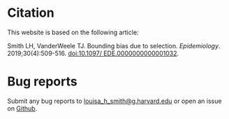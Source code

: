 # Citation

This website is based on the following article:

Smith LH, VanderWeele TJ. Bounding bias due to selection. *Epidemiology*. 2019;30(4):509-516. [doi:10.1097/ EDE.0000000000001032](https://journals.lww.com/epidem/fulltext/2019/07000/Bounding_Bias_Due_to_Selection.7.aspx).

# Bug reports

Submit any bug reports to louisa_h_smith@g.harvard.edu or open an issue on [Github](https://github.com/louisahsmith/selection/issues).

